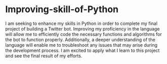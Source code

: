 # Improving-skill-of-Python

I am seeking to enhance my skills in Python in order to complete my final project of building a Twitter bot. 
Improving my proficiency in the language will allow me to efficiently code the necessary functions and algorithms
for the bot to function properly. Additionally, a deeper understanding of the language will enable me to troubleshoot 
any issues that may arise during the development process. I am excited to apply what I learn to this project 
and see the final result of my efforts.
